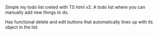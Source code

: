 Simple  my todo list creted with TS html v2. 
A todo list where you can manually add new things to do.

Has functional delete and edit buttons that automatically lines up with its object in the list

